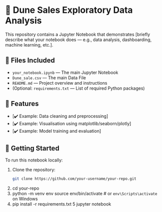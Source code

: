 # 📓 Dune Sales Exploratory Data Analysis

This repository contains a Jupyter Notebook that demonstrates [briefly describe what your notebook does — e.g., data analysis, dashboarding, machine learning, etc.].

## 📁 Files Included

- `your_notebook.ipynb` — The main Jupyter Notebook
- `Dune_sale.csv` — The main Data File
- `README.md` — Project overview and instructions
- (Optional: `requirements.txt` — List of required Python packages)

## 🚀 Features

- [✔️ Example: Data cleaning and preprocessing]
- [✔️ Example: Visualisation using matplotlib/seaborn/plotly]
- [✔️ Example: Model training and evaluation]

## 🔧 Getting Started

To run this notebook locally:

1. Clone the repository:
   ```bash
   git clone https://github.com/your-username/your-repo.git
2.  cd your-repo
3.  python -m venv env
    source env/bin/activate  # or `env\Scripts\activate` on Windows
4.  pip install -r requirements.txt
5   jupyter notebook

